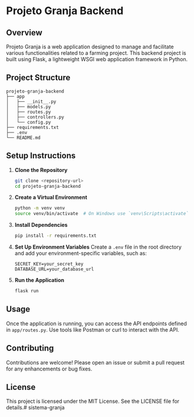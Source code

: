 # Projeto Granja Backend

## Overview
Projeto Granja is a web application designed to manage and facilitate various functionalities related to a farming project. This backend project is built using Flask, a lightweight WSGI web application framework in Python.

## Project Structure
```
projeto-granja-backend
├── app
│   ├── __init__.py
│   ├── models.py
│   ├── routes.py
│   ├── controllers.py
│   └── config.py
├── requirements.txt
├── .env
└── README.md
```

## Setup Instructions

1. **Clone the Repository**
   ```bash
   git clone <repository-url>
   cd projeto-granja-backend
   ```

2. **Create a Virtual Environment**
   ```bash
   python -m venv venv
   source venv/bin/activate  # On Windows use `venv\Scripts\activate`
   ```

3. **Install Dependencies**
   ```bash
   pip install -r requirements.txt
   ```

4. **Set Up Environment Variables**
   Create a `.env` file in the root directory and add your environment-specific variables, such as:
   ```
   SECRET_KEY=your_secret_key
   DATABASE_URL=your_database_url
   ```

5. **Run the Application**
   ```bash
   flask run
   ```

## Usage
Once the application is running, you can access the API endpoints defined in `app/routes.py`. Use tools like Postman or curl to interact with the API.

## Contributing
Contributions are welcome! Please open an issue or submit a pull request for any enhancements or bug fixes.

## License
This project is licensed under the MIT License. See the LICENSE file for details.# sistema-granja

